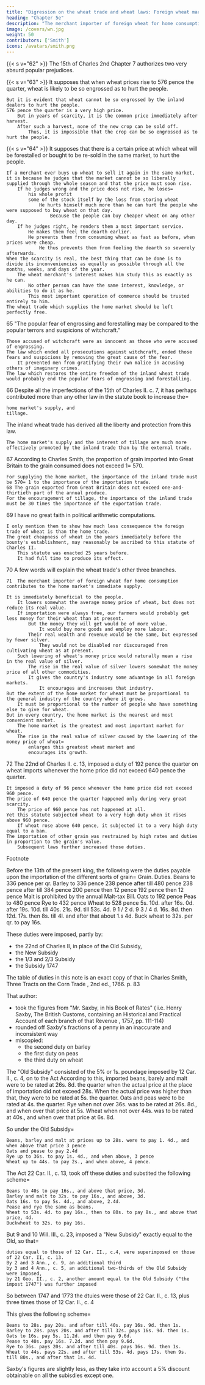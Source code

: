 ```yaml
---
title: "Digression on the wheat trade and wheat laws: Foreign wheat market"
heading: "Chapter 5e"
description: "The merchant importer of foreign wheat for home consumption contributes to the home market's immediate supply"
image: /covers/wn.jpg
weight: 50
contributors: ['Smith']
icons: /avatars/smith.png
--- 
```




{{< s v="62" >}} The 15th of Charles 2nd Chapter 7 authorizes two very absurd popular prejudices.

{{< s v="63" >}} It supposes that when wheat prices rise to 576 pence the quarter, wheat is likely to be so engrossed as to hurt the people.

    But it is evident that wheat cannot be so engrossed by the inland dealers to hurt the people.
    576 pence the quarter is a very high price.
        But in years of scarcity, it is the common price immediately after harvest.
        After such a harvest, none of the new crop can be sold off.
            Thus, it is impossible that the crop can be so engrossed as to hurt the people.


{{< s v="64" >}} It supposes that there is a certain price at which wheat will be forestalled or bought to be re-sold in the same market, to hurt the people.

    If a merchant ever buys up wheat to sell it again in the same market, it is because he judges that the market cannot be so liberally supplied through the whole season and that the price must soon rise.
        If he judges wrong and the price does not rise, he loses= 
            his whole profit
            some of the stock itself by the loss from storing wheat
                He hurts himself much more than he can hurt the people who were supposed to buy wheat on that day.
                    Because the people can buy cheaper wheat on any other day.
        If he judges right, he renders them a most important service.
            He makes them feel the dearth earlier.
            He prevents them from consuming wheat as fast as before, when prices were cheap.
                He thus prevents them from feeling the dearth so severely afterwards.
    When the scarcity is real, the best thing that can be done is to divide its inconveniencies as equally as possible through all the months, weeks, and days of the year.
        The wheat merchant's interest makes him study this as exactly as he can.
            No other person can have the same interest, knowledge, or abilities to do it as he.
            This most important operation of commerce should be trusted entirely to him.
    The wheat trade which supplies the home market should be left perfectly free.

 

65
"The popular fear of engrossing and forestalling may be compared to the popular terrors and suspicions of witchcraft."

    Those accused of witchcraft were as innocent as those who were accused of engrossing.
    The law which ended all prosecutions against witchcraft, ended those fears and suspicions by removing the great cause of the fear.
        It prevented men from gratifying their own malice in accusing others of imaginary crimes.
    The law which restores the entire freedom of the inland wheat trade would probably end the popular fears of engrossing and forestalling.

 

66  Despite all the imperfections of the 15th of Charles II. c. 7, it has perhaps contributed more than any other law in the statute book to increase the= 

    home market's supply, and
    tillage.

The inland wheat trade has derived all the liberty and protection from this law.

    The home market's supply and the interest of tillage are much more effectively promoted by the inland trade than by the external trade.

 

67 According to Charles Smith, the proportion of grain imported into Great Britain to the grain consumed does not exceed 1= 570.

    For supplying the home market, the importance of the inland trade must be 570= 1 to the importance of the importation trade.
    68 The grain exported from Great Britain does not exceed one-and-thirtieth part of the annual produce.
    For the encouragement of tillage, the importance of the inland trade must be 30 times the importance of the exportation trade.

 

69
I have no great faith in political arithmetic computations.

    I only mention them to show how much less consequence the foreign trade of wheat is than the home trade.
    The great cheapness of wheat in the years immediately before the bounty's establishment, may reasonably be ascribed to this statute of Charles II.
        This statute was enacted 25 years before.
        It had full time to produce its effect.

 

70 A few words will explain the wheat trade's other three branches.

    71  The merchant importer of foreign wheat for home consumption contributes to the home market's immediate supply.

    It is immediately beneficial to the people.
        It lowers somewhat the average money price of wheat, but does not reduce its real value.
        If importation were always free, our farmers would probably get less money for their wheat than at present.
            But the money they will get would be of more value.
                It would buy more goods and employ more labour.
            Their real wealth and revenue would be the same, but expressed by fewer silver.
                They would not be disabled nor discouraged from cultivating wheat as at present.
        Such lowering of wheat's money price would naturally mean a rise in the real value of silver.
            The rise in the real value of silver lowers somewhat the money price of all other commodities.
            It gives the country's industry some advantage in all foreign markets.
                It encourages and increases that industry.
    But the extent of the home market for wheat must be proportional to the general industry of the country where it grows.
        It must be proportional to the number of people who have something else to give for wheat.
    But in every country, the home market is the nearest and most convenient market.
        The home market is the greatest and most important market for wheat.
        The rise in the real value of silver caused by the lowering of the money price of wheat= 
            enlarges this greatest wheat market and
            encourages its growth.



  72  The 22nd of Charles II. c. 13, imposed a duty of 192 pence the quarter on wheat imports whenever the home price did not exceed 640 pence the quarter.

    It imposed a duty of 96 pence whenever the home price did not exceed 960 pence.
    The price of 640 pence the quarter happened only during very great scarcity.
        The price of 960 pence has not happened at all.
    Yet this statute subjected wheat to a very high duty when it rises above 960 pence.
        If wheat rose above 640 pence, it subjected it to a very high duty equal to a ban.
    The importation of other grain was restrained by high rates and duties in proportion to the grain's value.
        Subsequent laws further increased those duties.

Footnote

Before the 13th of the present king, the following were the duties payable upon the importation of the different sorts of grain= 
Grain. 	Duties.
Beans to 336 pence per qr.
Barley to 336 pence 	238 pence after till 480 pence
238 pence after till 384 pence 	200 pence then 12 pence
192 pence then 12 pence
Malt is prohibited by the annual Malt-tax Bill.
Oats to 192 pence
Peas to 480 pence
Rye to 432 pence
Wheat to 528 pence 	5s. 10d. after
16s. 0d. after
19s. 10d. till 40s.
21s.  9d.  till   53s. 4d. 	9 1 / 2 d.
9 3 / 4 d.
16s. 8d. then 12d.
17s. then   8s.
till 4l. and after that about 1.s 4d.
Buck wheat to 32s. per qr. to pay 16s.

These duties were imposed, partly by:
- the 22nd of Charles II, in place of the Old Subsidy,
- the New Subsidy
- the 1/3 and 2/3 Subsidy
- the Subsidy 1747

The table of duties in this note is an exact copy of that in Charles Smith, Three Tracts on the Corn Trade , 2nd ed., 1766. p. 83

That author:
- took the figures from "Mr. Saxby, in his Book of Rates" ( i.e. Henry Saxby, The British Customs, containing an Historical and Practical Account of each branch of that Revenue , 1757, pp. 111-114)
- rounded off Saxby's fractions of a penny in an inaccurate and inconsistent way
- miscopied:
  - the second duty on barley
  - the first duty on peas
  - the third duty on wheat

The "Old Subsidy" consisted of the 5% or 1s. poundage imposed by 12 Car. II., c. 4, on to the Act
According to this, imported beans, barely and malt were to be rated at 26s. 8d. the quarter when the actual price at the place of importation did not exceed 28s.
When the actual price was higher than that, they were to be rated at 5s. the quarter.
Oats and peas were to be rated at 4s. the quarter.
Rye when not over 36s. was to be rated at 26s. 8d., and when over that price at 5s.
Wheat when not over 44s. was to be rated at 40s., and when over that price at 6s. 8d.

So under the Old Subsidy= 

    Beans, barley and malt at prices up to 28s. were to pay 1. 4d., and when above that price 3 pence
    Oats and pease to pay 2.4d
    Rye up to 36s. to pay 1s. 4d., and when above, 3 pence
    Wheat up to 44s. to pay 2s., and when above, 4 pence.

The Act 22 Car. II., c. 13, took off these duties and substited the following scheme= 

    Beans to 40s to pay 16s., and above that price, 3d.
    Barley and malt to 32s. to pay 16s., and above, 3d.
    Oats 16s. to pay 5s. 4d., and above, 2.4d.
    Pease and rye the same as beans.
    Wheat to 53s. 4d. to pay 16s., then to 80s. to pay 8s., and above that price, 4d.
    Buckwheat to 32s. to pay 16s.

But 9 and 10 Will. III., c. 23, imposed a "New Subsidy" exactly equal to the Old, so that= 

    duties equal to those of 12 Car. II., c.4, were superimposed on those of 22 Car. II, c. 13.
    By 2 and 3 Ann., c. 9, an additional third
    by 3 and 4 Ann., c. 5, an additional two-thirds of the Old Subsidy were imposed,
    by 21 Geo. II., c. 2, another amount equal to the Old Subsidy ("the impost 1747") was further imposed

So between 1747 and 1773 the dtuies were those of 22 Car. II., c. 13, plus three times those of 12 Car. II., c. 4

This gives the following scheme= 

    Beans to 28s. pay 20s. and after till 40s. pay 16s. 9d. then 1s.
    Barley to 28s. pays 20s. and after till 32s. pays 16s. 9d. then 1s.
    Oats to 16s. pay 5s. 11.2d. and then pay 9.6d.
    Pease to 40s. pay 16s. 7.2d. and then pay 9.6d.
    Rye to 36s. pays 20s. and after till 40s. pays 16s. 9d. then 1s.
    Wheat to 44s. pays 22s. and after till 53s. 4d. pays 17s. then 9s. till 80s., and after that 1s. 4d.

Saxby's figures are slightly less, as they take into account a 5% discount obtainable on all the subisdies except one.

